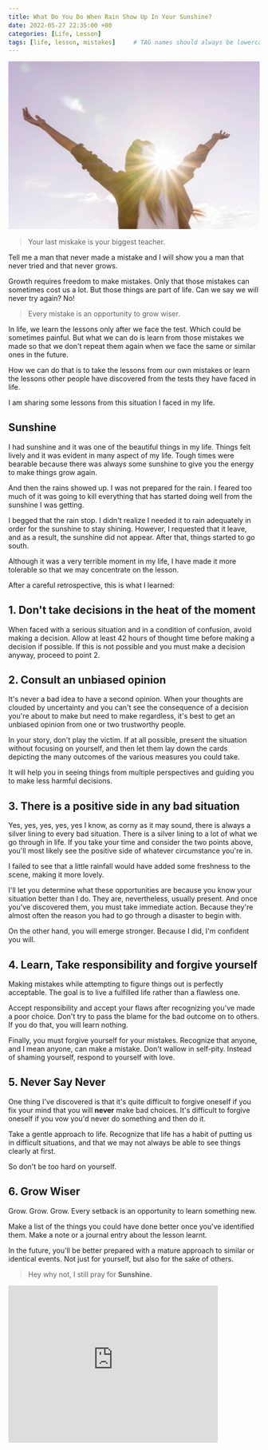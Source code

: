 ```yaml
---
title: What Do You Do When Rain Show Up In Your Sunshine?
date: 2022-05-27 22:35:00 +00
categories: [Life, Lesson]
tags: [life, lesson, mistakes]     # TAG names should always be lowercase
---
```


![sunshine-rain](/assets/img/sunshine-rain.jpg)

> Your last miskake is your biggest teacher.

Tell me a man that never made a mistake and I will show you a man that never tried and that never grows.

Growth requires freedom to make mistakes. Only that those mistakes can sometimes cost us a lot. But those things are part of life. Can we say we will never try again? No!

> Every mistake is an opportunity to grow wiser.

In life, we learn the lessons only after we face the test. Which could be sometimes painful. But what we can do is learn from those mistakes we made so that we don't repeat them again when we face the same or similar ones in the future.

How we can do that is to take the lessons from our own mistakes or learn the lessons other people have discovered from the tests they have faced in life.

I am sharing some lessons from this situation I faced in my life.

## Sunshine

I had sunshine and it was one of the beautiful things in my life. Things felt lively and it was evident in many aspect of my life. Tough times were bearable because there was always some sunshine to give you the energy to make things grow again.

And then the rains showed up. I was not prepared for the rain. I feared too much of it was going to kill everything that has started doing well from the sunshine I was getting.

I begged that the rain stop. I didn't realize I needed it to rain adequately in order for the sunshine to stay shining. However, I requested that it leave, and as a result, the sunshine did not appear. After that, things started to go south.

Although it was a very terrible moment in my life, I have made it more tolerable so that we may concentrate on the lesson.

After a careful retrospective, this is what I learned:

## 1. Don't take decisions in the heat of the moment

When faced with a serious situation and in a condition of confusion, avoid making a decision. Allow at least 42 hours of thought time before making a decision if possible. If this is not possible and you must make a decision anyway, proceed to point 2.

## 2. Consult an unbiased opinion

It's never a bad idea to have a second opinion. When your thoughts are clouded by uncertainty and you can't see the consequence of a decision you're about to make but need to make regardless, it's best to get an unbiased opinion from one or two trustworthy people.

In your story, don't play the victim. If at all possible, present the situation without focusing on yourself, and then let them lay down the cards depicting the many outcomes of the various measures you could take.

It will help you in seeing things from multiple perspectives and guiding you to make less harmful decisions.

## 3. There is a positive side in any bad situation

Yes, yes, yes, yes, yes I know, as corny as it may sound, there is always a silver lining to every bad situation. There is a silver lining to a lot of what we go through in life. If you take your time and consider the two points above, you'll most likely see the positive side of whatever circumstance you're in.

I failed to see that a little rainfall would have added some freshness to the scene, making it more lovely.

I'll let you determine what these opportunities are because you know your situation better than I do. They are, nevertheless, usually present. And once you've discovered them, you must take immediate action. Because they're almost often the reason you had to go through a disaster to begin with.

On the other hand, you will emerge stronger. Because I did, I'm confident you will.

## 4. Learn, Take responsibility and forgive yourself

Making mistakes while attempting to figure things out is perfectly acceptable. The goal is to live a fulfilled life rather than a flawless one.

Accept responsibility and accept your flaws after recognizing you've made a poor choice. Don't try to pass the blame for the bad outcome on to others. If you do that, you will learn nothing.

Finally, you must forgive yourself for your mistakes. Recognize that anyone, and I mean anyone, can make a mistake. Don't wallow in self-pity. Instead of shaming yourself, respond to yourself with love.

## 5. Never Say Never

One thing I've discovered is that it's quite difficult to forgive oneself if you fix your mind that you will **never** make bad choices. It's difficult to forgive oneself if you vow you'd never do something and then do it.

Take a gentle approach to life. Recognize that life has a habit of putting us in difficult situations, and that we may not always be able to see things clearly at first.

So don't be too hard on yourself.

## 6. Grow Wiser

Grow. Grow. Grow. Every setback is an opportunity to learn something new.

Make a list of the things you could have done better once you've identified them. Make a note or a journal entry about the lesson learnt.

In the future, you'll be better prepared with a mature approach to similar or identical events. Not just for yourself, but also for the sake of others.

> Hey why not, I still pray for **Sunshine**.

<iframe width="420" height="315" src="https://www.youtube.com/embed/8h--kFui1JA" title="YouTube video player" frameborder="0" allow="accelerometer; autoplay; clipboard-write; encrypted-media; gyroscope; picture-in-picture" allowfullscreen></iframe>